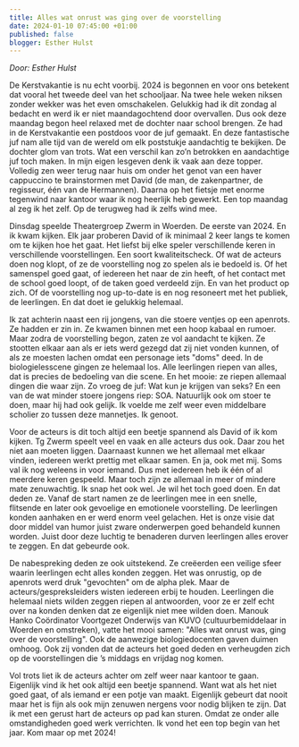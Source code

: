 ```yaml
---
title: Alles wat onrust was ging over de voorstelling
date: 2024-01-10 07:45:00 +01:00
published: false
blogger: Esther Hulst
---
```


*Door: Esther Hulst*

De Kerstvakantie is nu echt voorbij. 2024 is begonnen en voor ons betekent dat vooral het tweede deel van het schooljaar. Na twee hele weken niksen zonder wekker was het even omschakelen. Gelukkig had ik dit zondag al bedacht en werd ik er niet maandagochtend door overvallen. Dus ook deze maandag begon heel relaxed met de dochter naar school brengen. Ze had in de Kerstvakantie een postdoos voor de juf gemaakt. En deze fantastische juf nam alle tijd van de wereld om elk poststukje aandachtig te bekijken. De dochter glom van trots. Wat een verschil kan zo’n betrokken en aandachtige juf toch maken. In mijn eigen lesgeven denk ik vaak aan deze topper. Volledig zen weer terug naar huis om onder het genot van een haver cappuccino te brainstormen met David (de man, de zakenpartner, de regisseur, één van de Hermannen). Daarna op het fietsje met enorme tegenwind naar kantoor waar ik nog heerlijk heb gewerkt. Een top maandag al zeg ik het zelf. Op de terugweg had ik zelfs wind mee.

Dinsdag speelde Theatergroep Zwerm in Woerden. De eerste van 2024. En ik kwam kijken. Elk jaar proberen David of ik minimaal 2 keer langs te komen om te kijken hoe het gaat. Het liefst bij elke speler verschillende keren in verschillende voorstellingen. Een soort kwaliteitscheck. Of wat de acteurs doen nog klopt, of ze de voorstelling nog zo spelen als ie bedoeld is. Of het samenspel goed gaat, of iedereen het naar de zin heeft, of het contact met de school goed loopt, of de taken goed verdeeld zijn. En van het product op zich. Of de voorstelling nog up-to-date is en nog resoneert met het publiek, de leerlingen. En dat doet ie gelukkig helemaal.

Ik zat achterin naast een rij jongens, van die stoere ventjes op een apenrots. Ze hadden er zin in. Ze kwamen binnen met een hoop kabaal en rumoer. Maar zodra de voorstelling begon, zaten ze vol aandacht te kijken. Ze stootten elkaar aan als er iets werd gezegd dat zij niet vonden kunnen, of als ze moesten lachen omdat een personage iets "doms" deed. In de biologielesscene gingen ze helemaal los. Alle leerlingen riepen van alles, dat is precies de bedoeling van die scene. En het mooie: ze riepen allemaal dingen die waar zijn. Zo vroeg de juf: Wat kun je krijgen van seks? En een van de wat minder stoere jongens riep: SOA. Natuurlijk ook om stoer te doen, maar hij had ook gelijk. Ik voelde me zelf weer even middelbare scholier zo tussen deze mannetjes. Ik genoot.

Voor de acteurs is dit toch altijd een beetje spannend als David of ik kom kijken. Tg Zwerm speelt veel en vaak en alle acteurs dus ook. Daar zou het niet aan moeten liggen. Daarnaast kunnen we het allemaal met elkaar vinden, iedereen werkt prettig met elkaar samen. En ja, ook met mij. Soms val ik nog weleens in voor iemand. Dus met iedereen heb ik één of al meerdere keren gespeeld. Maar toch zijn ze allemaal in meer of mindere mate zenuwachtig. Ik snap het ook wel. Je wil het toch goed doen. En dat deden ze. Vanaf de start namen ze de leerlingen mee in een snelle, flitsende en later ook gevoelige en emotionele voorstelling. De leerlingen konden aanhaken en er werd enorm veel gelachen. Het is onze visie dat door middel van humor juist zware onderwerpen goed behandeld kunnen worden. Juist door deze luchtig te benaderen durven leerlingen alles erover te zeggen. En dat gebeurde ook.

De nabespreking deden ze ook uitstekend. Ze creëerden een veilige sfeer waarin leerlingen echt alles konden zeggen. Het was onrustig, op de apenrots werd druk "gevochten" om de alpha plek. Maar de acteurs/gespreksleiders wisten iedereen erbij te houden. Leerlingen die helemaal niets wilden zeggen riepen al antwoorden, voor ze er zelf echt over na konden denken dat ze eigenlijk niet mee wilden doen. Manouk Hanko Coördinator Voortgezet Onderwijs van KUVO (cultuurbemiddelaar in Woerden en omstreken), vatte het mooi samen: "Alles wat onrust was, ging over de voorstelling". Ook de aanwezige biologiedocenten gaven duimen omhoog. Ook zij vonden dat de acteurs het goed deden en verheugden zich op de voorstellingen die ’s middags en vrijdag nog komen.

Vol trots liet ik de acteurs achter om zelf weer naar kantoor te gaan. Eigenlijk vind ik het ook altijd een beetje spannend. Want wat als het niet goed gaat, of als iemand er een potje van maakt. Eigenlijk gebeurt dat nooit maar het is fijn als ook mijn zenuwen nergens voor nodig blijken te zijn. Dat ik met een gerust hart de acteurs op pad kan sturen. Omdat ze onder alle omstandigheden goed werk verrichten. Ik vond het een top begin van het jaar. Kom maar op met 2024!